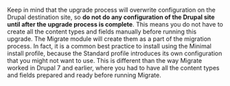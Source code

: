 Keep in mind that the upgrade process will overwrite configuration on the Drupal destination site, so **do not do any configuration of the Drupal site until after the upgrade process is complete**. This means you do not have to create all the content types and fields manually before running this upgrade. The Migrate module will create them as a part of the migration process. In fact, it is a common best practice to install using the Minimal install profile, because the Standard profile introduces its own configuration that you might not want to use. This is different than the way Migrate worked in Drupal 7 and earlier, where you had to have all the content types and fields prepared and ready before running Migrate.